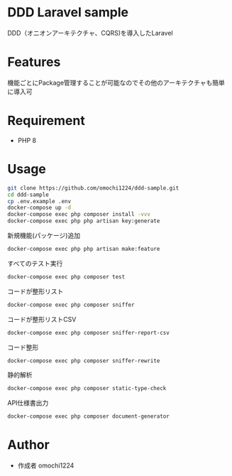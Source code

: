 # DDD Laravel sample

DDD（オニオンアーキテクチャ、CQRS)を導入したLaravel

# Features

機能ごとにPackage管理することが可能なのでその他のアーキテクチャも簡単に導入可

# Requirement

* PHP 8

# Usage

```bash
git clone https://github.com/omochi1224/ddd-sample.git
cd ddd-sample
cp .env.example .env
docker-compose up -d
docker-compose exec php composer install -vvv
docker-compose exec php php artisan key:generate
```

新規機能(パッケージ)追加
```bash
docker-compose exec php php artisan make:feature
```

すべてのテスト実行
```bash
docker-compose exec php composer test
```

コードが整形リスト
```bash
docker-compose exec php composer sniffer
```

コードが整形リストCSV
```bash
docker-compose exec php composer sniffer-report-csv
```

コード整形
```bash
docker-compose exec php composer sniffer-rewrite
```

静的解析
```bash
docker-compose exec php composer static-type-check
```

API仕様書出力
```bash
docker-compose exec php composer document-generator
```



# Author

* 作成者 omochi1224
